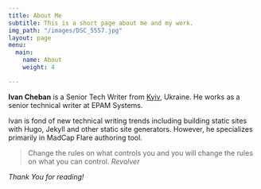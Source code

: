 ```yaml
---
title: About Me
subtitle: This is a short page about me and my work.
img_path: "/images/DSC_5557.jpg"
layout: page
menu:
  main:
    name: About
    weight: 4

---
```

**Ivan Cheban** is a Senior Tech Writer from [Kyiv](https://en.wikipedia.org/wiki/Kiev "Kyiv"), Ukraine. He works as a senior technical writer at EPAM Systems.

Ivan is fond of new technical writing trends including building static sites with Hugo, Jekyll and other static site generators. However, he specializes primarily in MadCap Flare authoring tool.

> Change the rules on what controls you and you will change the rules on what you can control. <cite>Revolver</cite>

_Thank You for reading!_